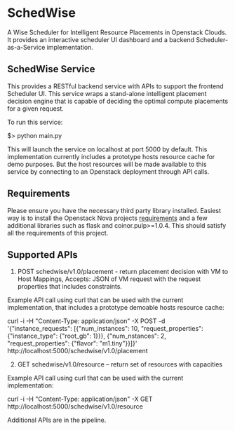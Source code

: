 SchedWise
=========

A Wise Scheduler for Intelligent Resource Placements in Openstack Clouds. 
It provides an interactive scheduler UI dashboard and a backend Scheduler-as-a-Service implementation. 


SchedWise Service
-----------------

This provides a RESTful backend service with APIs to support the frontend Scheduler UI. 
This service wraps a stand-alone intelligent placement decision engine that is capable of deciding the optimal 
compute placements for a given request. 

To run this service:

$> python main.py

This will launch the service on localhost at port 5000 by default.  This implementation currently
includes a prototype hosts resource cache for demo purposes. But the host resources will be made
available to this service by connecting to an Openstack deployment through API calls.  

Requirements
------------

Please ensure you have the necessary third party library installed. Easiest way is to install the 
Openstack Nova projects [requirements](https://github.com/openstack/nova/blob/master/requirements.txt)
and a few additional libraries such as flask and coinor.pulp>=1.0.4.
This should satisfy all the requirements of this project. 


Supported APIs
--------------

1. POST schedwise/v1.0/placement  - return placement decision with VM to Host Mappings, 
   Accepts: JSON of VM request with the request properties that includes constraints. 

Example API call using curl that can be used with the current implementation, that includes a prototype demoable hosts resource cache:

curl -i -H "Content-Type: application/json" -X POST -d '{"instance_requests": [{"num_instances": 10, "request_properties": {"instance_type": {"root_gb": 1}}}, {"num_nstances": 2, "request_properties": {"flavor": "m1.tiny"}}]}' http://localhost:5000/schedwise/v1.0/placement

2. GET schedwise/v1.0/resource – return set of resources with capacities

Example API call using curl that can be used with the current implementation:

curl -i -H "Content-Type: application/json" -X GET http://localhost:5000/schedwise/v1.0/resource


Additional APIs are in the pipeline. 



